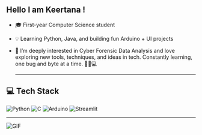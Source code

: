 ## Hello I am Keertana !
- 🎓 First-year Computer Science student
- 💡 Learning Python, Java, and building fun Arduino + UI projects  
- 🔭 I’m deeply interested in Cyber Forensic Data Analysis and love exploring new tools, techniques, and ideas in tech. Constantly learning, one bug and byte at a time. 🕵️‍♀️💻
  
  ---
## 💻 Tech Stack
![Python](https://img.shields.io/badge/Python-3776AB?style=for-the-badge&logo=python&logoColor=white)
![C](https://img.shields.io/badge/C-00599C?style=for-the-badge&logo=c&logoColor=white)
![Arduino](https://img.shields.io/badge/Arduino-00979D?style=for-the-badge&logo=arduino&logoColor=white)
![Streamlit](https://img.shields.io/badge/Streamlit-FF4B4B?style=for-the-badge&logo=streamlit&logoColor=white)

---
![GIF](https://media.giphy.com/media/L1R1tvI9svkIWwpVYr/giphy.gif)

<!--
**Keertana-N/Keertana-N** is a ✨ _special_ ✨ repository because its `README.md` (this file) appears on your GitHub profile.

Here are some ideas to get you started:
- 🎓 First-year Computer Science student 
-💡 Learning Python, Java, and building fun Arduino + UI projects  
- 🔭 I’m curious about Cyber Forensic
- ⚡ Fun fact: ...
-->
